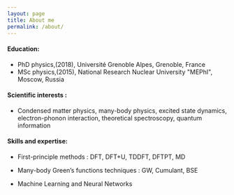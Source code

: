 ```yaml
---
layout: page
title: About me
permalink: /about/
---
```

#### Education:

* PhD physics,(2018), Université Grenoble Alpes, Grenoble, France
* MSc physics,(2015), National Research Nuclear University "MEPhI", Moscow, Russia



#### Scientific interests :

- Condensed matter physics, many-body physics, excited state dynamics, electron-phonon interaction, theoretical spectroscopy, quantum information

#### Skills and expertise:

- First-principle methods : DFT, DFT+U, TDDFT, DFTPT, MD

- Many-body Green’s functions techniques : GW, Cumulant, BSE

- Machine Learning and Neural Networks

